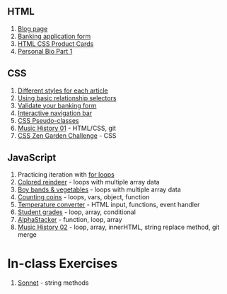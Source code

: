 
## HTML

1. [Blog page](SW_HTML_BLOG.md)
1. [Banking application form](SW_HTML_BANKING_FORM.md)
1. [HTML CSS Product Cards](SW_HTML_CSS_PRODUCT_CARDS.md)
1. [Personal Bio Part 1](SW_HTML_PERSONAL_BIO_01.md)

## CSS

1. [Different styles for each article](SW_CSS_ARTICLE_STYLES.md)
1. [Using basic relationship selectors](SW_CSS_RELATIONSHIP_SELECTORS.md)
1. [Validate your banking form](SW_CSS_BANKING_VALIDATE.md)
1. [Interactive navigation bar](SW_CSS_INTERACTIVE_NAVIGATION.md)
1. [CSS Pseudo-classes](SW_CSS_PSEUDOCLASSES.md)
1. [Music History 01](SW_CSS_MUSIC_HISTORY_01.md) - HTML/CSS, git
1. [CSS Zen Garden Challenge](SW_CSS_ZEN_GARDEN.md) - CSS

## JavaScript

1. Practicing iteration with [for loops](SW_JS_FOR.md)
1. [Colored reindeer](SW_JS_REINDEER.md) - loops with multiple array data
1. [Boy bands & vegetables](SW_JS_BOYBANDS.md) - loops with multiple array data
1. [Counting coins](SW_JS_COINS.md) - loops, vars, object, function
1. [Temperature converter](SW_JS_CONVERTER.md) - HTML input, functions, event handler 
1. [Student grades](SW_JS_GRADES.md) - loop, array, conditional
1. [AlphaStacker](SW_JS_ALPHASTACKER.md) -  function, loop, array
1. [Music History 02](SW_JS_MUSIC_HISTORY_02.md) - loop, array, innerHTML, string replace method, git merge

# In-class Exercises

1. [Sonnet](SW_JS_SONNET.md) - string methods
